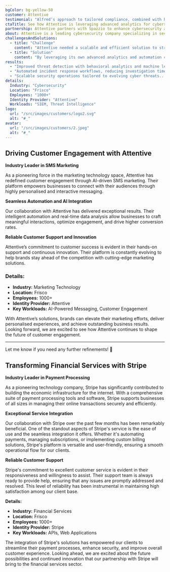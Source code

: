 ```yaml
---
bgColor: bg-yellow-50
customer: Attentive
testimonial: "Alfred’s approach to tailored compliance, combined with how they’ve integrated security intelligence and automation into a seamless platform, has been incredibly valuable."
ctaTitle: See how Attentive is leveraging advanced analytics for cybersecurity innovation
partnership: Attentive partners with Spazzio to enhance cybersecurity and threat detection.
about: Attentive is a leading cybersecurity company specializing in security information and event management (SIEM) solutions. Their platform helps organisations detect, investigate, and respond to security threats with advanced analytics and automation.
challengesAndSolutions:
  - title: "Challenge"
    content: "Attentive needed a scalable and efficient solution to streamline its security operations, enhance threat detection, and improve incident response times."
  - title: "Solution"
    content: "By leveraging its own advanced analytics and automation capabilities, Attentive implemented a comprehensive SIEM platform that enhances security visibility, accelerates investigations, and reduces manual workload."
results:
  - "Improved threat detection with behavioral analytics and machine learning..."
  - "Automated incident response workflows, reducing investigation time..."
  - "Scalable security operations tailored to evolving cyber threats..."
details:
  Industry: "Cybersecurity"
  Location: "Frisco"
  Employees: "1000+"
  Identity Provider: "Attentive"
  Workloads: "SIEM, Threat Intelligence"
logo:
  url: "/src/images/customers/logo2.svg"
  alt: "#_"
avatar:
  url: "/src/images/customers/2.jpeg"
  alt: "#_"
---
```


## Driving Customer Engagement with Attentive

**Industry Leader in SMS Marketing**

As a pioneering force in the marketing technology space, Attentive has redefined customer engagement through AI-driven SMS marketing. Their platform empowers businesses to connect with their audiences through highly personalised and interactive messaging.

**Seamless Automation and AI Integration**

Our collaboration with Attentive has delivered exceptional results. Their intelligent automation and real-time data analysis allow businesses to craft meaningful interactions, optimize engagement, and drive higher conversion rates.

**Reliable Customer Support and Innovation**

Attentive’s commitment to customer success is evident in their hands-on support and continuous innovation. Their platform is constantly evolving to help brands stay ahead of the competition with cutting-edge marketing solutions.

### **Details:**

- **Industry:** Marketing Technology
- **Location:** Frisco
- **Employees:** 1000+
- **Identity Provider:** Attentive
- **Key Workloads:** AI-Powered Messaging, Customer Engagement

With Attentive’s solutions, brands can elevate their marketing efforts, deliver personalised experiences, and achieve outstanding business results. Looking forward, we are excited to see how Attentive continues to shape the future of customer engagement.

---

Let me know if you need any further refinements! 🚀

## Transforming Financial Services with Stripe

**Industry Leader in Payment Processing**

As a pioneering technology company, Stripe has significantly contributed to building the economic infrastructure for the internet. With a comprehensive suite of payment processing tools and software, Stripe supports businesses of all sizes in managing their online transactions securely and efficiently.

**Exceptional Service Integration**

Our collaboration with Stripe over the past few months has been remarkably beneficial. One of the standout aspects of Stripe's service is the ease of use and the seamless integration it offers. Whether it's automating payments, managing subscriptions, or implementing custom billing solutions, Stripe's platform is versatile and user-friendly, ensuring a smooth operational flow for our clients.

**Reliable Customer Support**

Stripe's commitment to excellent customer service is evident in their responsiveness and willingness to assist. Their support team is always ready to provide help, ensuring that any issues are promptly addressed and resolved. This level of reliability has been instrumental in maintaining high satisfaction among our client base.

**Details:**

- **Industry:** Financial Services
- **Location:** Frisco
- **Employees:** 1000+
- **Identity Provider:** Stripe
- **Key Workloads:** APIs, Web Applications

The integration of Stripe's solutions has empowered our clients to streamline their payment processes, enhance security, and improve overall customer experience. Looking ahead, we are excited about the future possibilities and continued innovation that our partnership with Stripe will bring to the financial services sector.
